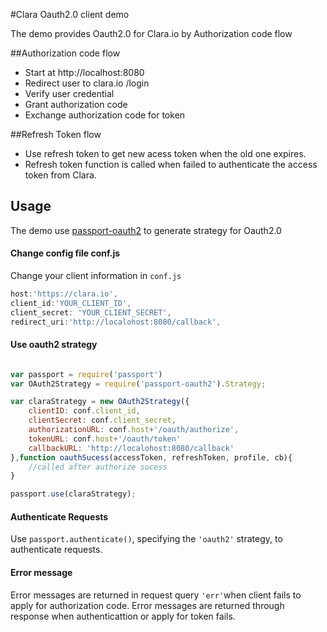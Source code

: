 #Clara Oauth2.0 client demo

The demo provides Oauth2.0 for Clara.io by Authorization code flow


##Authorization code flow
 - Start at http://localhost:8080
 - Redirect user to clara.io /login
 - Verify user credential
 - Grant authorization code
 - Exchange authorization code for token

##Refresh Token flow
 - Use refresh token to get new acess token when the old one expires.
 - Refresh token function is called when failed to authenticate the access token from Clara.

## Usage

The demo use [passport-oauth2](https://github.com/jaredhanson/passport-oauth2) to generate strategy for Oauth2.0

#### Change config file conf.js
Change your client information in `conf.js`

```js
host:'https://clara.io',
client_id:'YOUR_CLIENT_ID',
client_secret: 'YOUR_CLIENT_SECRET',
redirect_uri:'http://localohost:8080/callback',
```
#### Use oauth2 strategy


```js

var passport = require('passport')
var OAuth2Strategy = require('passport-oauth2').Strategy;

var claraStrategy = new OAuth2Strategy({
	clientID: conf.client_id,
	clientSecret: conf.client_secret,
	authorizationURL: conf.host+'/oauth/authorize',
	tokenURL: conf.host+'/oauth/token'
	callbackURL: 'http://localohost:8080/callback'
},function oauthSucess(accessToken, refreshToken, profile, cb){
	//called after authorize sucess
}

passport.use(claraStrategy);

```
#### Authenticate Requests

Use `passport.authenticate()`, specifying the `'oauth2'` strategy, to
authenticate requests.

#### Error message
Error messages are returned in request query `'err'`when client fails to apply for authorization code.
Error messages are returned through response when authenticattion or apply for token fails.

